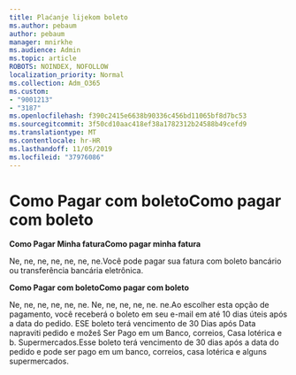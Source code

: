 ```yaml
---
title: Plaćanje lijekom boleto
ms.author: pebaum
author: pebaum
manager: mnirkhe
ms.audience: Admin
ms.topic: article
ROBOTS: NOINDEX, NOFOLLOW
localization_priority: Normal
ms.collection: Adm_O365
ms.custom:
- "9001213"
- "3187"
ms.openlocfilehash: f390c2415e6638b90336c456bd11065bf8d7bc53
ms.sourcegitcommit: 3f50cd10aac418ef38a1782312b24588b49cefd9
ms.translationtype: MT
ms.contentlocale: hr-HR
ms.lasthandoff: 11/05/2019
ms.locfileid: "37976086"
---
```

# <a name="como-pagar-com-boleto"></a><span data-ttu-id="21f19-102">Como Pagar com boleto</span><span class="sxs-lookup"><span data-stu-id="21f19-102">Como pagar com boleto</span></span>

<span data-ttu-id="21f19-103">**Como Pagar Minha fatura**</span><span class="sxs-lookup"><span data-stu-id="21f19-103">**Como pagar minha fatura**</span></span>

<span data-ttu-id="21f19-104">Ne, ne, ne, ne, ne, ne, ne.</span><span class="sxs-lookup"><span data-stu-id="21f19-104">Você pode pagar sua fatura com boleto bancário ou transferência bancária eletrônica.</span></span>

<span data-ttu-id="21f19-105">**Como Pagar com boleto**</span><span class="sxs-lookup"><span data-stu-id="21f19-105">**Como pagar com  boleto**</span></span>

<span data-ttu-id="21f19-106">Ne, ne, ne, ne, ne, ne. Ne, ne, ne, ne, ne. ne.</span><span class="sxs-lookup"><span data-stu-id="21f19-106">Ao escolher  esta opção de pagamento, você receberá o boleto em seu e-mail em até 10 dias úteis após a data do pedido.</span></span> <span data-ttu-id="21f19-107">ESE boleto terá vencimento de 30 Dias após Data napraviti pedido e možeš Ser Pago em um Banco, correios, Casa lotérica e b. Supermercados.</span><span class="sxs-lookup"><span data-stu-id="21f19-107">Esse boleto terá vencimento de 30 dias após a data do pedido e pode ser pago em um banco, correios, casa lotérica e alguns supermercados.</span></span> 